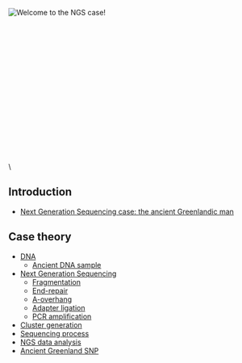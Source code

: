 ![Welcome to the NGS case!](https://s3-us-west-2.amazonaws.com/labster/wiki/media/NGS_Case.jpg "fig:Welcome to the NGS case!")\
\
\
\
\
\
\
\
\
\
\
\
\
\
\
\
\
\
\

Introduction
------------

-   [Next Generation Sequencing case: the ancient Greenlandic
    man](/wiki/Next_Generation_Sequencing_case:_the_ancient_Greenlandic_man "wikilink")

Case theory
-----------

-   [ DNA](/wiki/DNA_NGS "wikilink")
    -   [Ancient DNA sample](/wiki/Ancient_DNA_sample "wikilink")
-   [Next Generation Sequencing](/wiki/Next_Generation_Sequencing "wikilink")
    -   [Fragmentation](/wiki/Fragmentation "wikilink")
    -   [End-repair](/wiki/End-repair "wikilink")
    -   [A-overhang](/wiki/A-overhang "wikilink")
    -   [Adapter ligation](/wiki/Adapter_ligation "wikilink")
    -   [PCR amplification](/wiki/PCR_amplification "wikilink")
-   [Cluster generation](/wiki/Cluster_generation "wikilink")
-   [Sequencing process](/wiki/Sequencing_process "wikilink")
-   [NGS data analysis](/wiki/NGS_data_analysis "wikilink")
-   [Ancient Greenland SNP](/wiki/Ancient_Greenland_SNP "wikilink")

